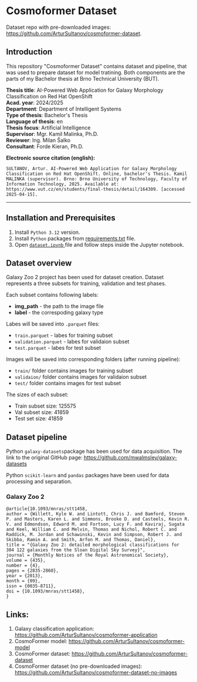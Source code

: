 # Cosmoformer Dataset

Dataset repo with pre-downloaded images: https://github.com/ArturSultanov/cosmoformer-dataset.

## Introduction

This repository "Cosmoformer Dataset" contains dataset and pipeline, that was used to prepare dataset for model tratining. Both components are the parts of my Bachelor thesis at Brno Technical University (BUT).

**Thesis title**: AI-Powered Web Application for Galaxy Morphology Classification on Red Hat OpenShift  
**Acad. year**: 2024/2025  
**Department**: Department of Intelligent Systems  
**Type of thesis**: Bachelor's Thesis  
**Language of thesis**: en  
**Thesis focus**: Artificial Intelligence  
**Supervisor**: Mgr. Kamil Malinka, Ph.D.  
**Reviewer**: Ing. Milan Šalko  
**Consultant**: Forde Kieran, Ph.D.  

**Electronic source citation (english):**

    SULTANOV, Artur. AI-Powered Web Application for Galaxy Morphology Classification on Red Hat OpenShift. Online, bachelor's Thesis. Kamil MALINKA (supervisor). Brno: Brno University of Technology, Faculty of Information Technology, 2025. Available at: https://www.vut.cz/en/students/final-thesis/detail/164309. [accessed 2025-04-15].

---

## Installation and Prerequisites

1. Install `Python 3.12` version.
2. Install `Python` packages from <a href="requirements.txt">requirements.txt</a> file.
3. Open <a href="dataset.ipynb"> `dataset.ipynb` </a> file and follow steps inside the Jupyter notebook.

## Dataset overview

Galaxy Zoo 2 project has been used for dataset creation. Dataset represents a three subsets for training, validation and test phases.

Each subset contains following labels:
 - **img_path** - the path to the image file
 - **label** - the correspoding galaxy type

Labes will be saved into `.parquet` files:
 - `train.parquet` - labes for training subset
 - `validation.parquet` - labes for validaion subset 
 - `test.parquet` - labes for test subset
 
Images will be saved into corresponding folders (after running pipeline):
 - `train/` folder contains images for training subset
 - `validaion/` folder contains images for validaion subset
 - `test/` folder contains images for test subset

The sizes of each subset:  
 - Train subset size: 125575  
 - Val subset size:   41859  
 - Test set size:   41859  

## Dataset pipeline

Python `galaxy-datasets`package has been used for data acquisition. The link to the original GitHub page: https://github.com/mwalmsley/galaxy-datasets

Python `scikit-learn` and `pandas` packages have been used for data processing and separation.

### Galaxy Zoo 2

    @article{10.1093/mnras/stt1458,
    author = {Willett, Kyle W. and Lintott, Chris J. and Bamford, Steven P. and Masters, Karen L. and Simmons, Brooke D. and Casteels, Kevin R. V. and Edmondson, Edward M. and Fortson, Lucy F. and Kaviraj, Sugata and Keel, William C. and Melvin, Thomas and Nichol, Robert C. and Raddick, M. Jordan and Schawinski, Kevin and Simpson, Robert J. and Skibba, Ramin A. and Smith, Arfon M. and Thomas, Daniel},
    title = "{Galaxy Zoo 2: detailed morphological classifications for 304 122 galaxies from the Sloan Digital Sky Survey}",
    journal = {Monthly Notices of the Royal Astronomical Society},
    volume = {435},
    number = {4},
    pages = {2835-2860},
    year = {2013},
    month = {09},
    issn = {0035-8711},
    doi = {10.1093/mnras/stt1458},
    }

## Links:
1. Galaxy classification application: https://github.com/ArturSultanov/cosmoformer-application
2. CosmoFormer model: https://github.com/ArturSultanov/cosmoformer-model
3. CosmoFormer dataset: https://github.com/ArturSultanov/cosmoformer-dataset
4. CosmoFormer dataset (no pre-downloaded images): https://github.com/ArturSultanov/cosmoformer-dataset-no-images